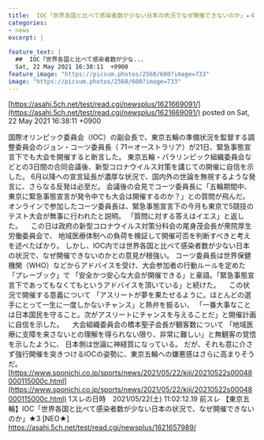 ```yaml
---
title:  IOC「世界各国と比べて感染者数が少ない日本の状況でなぜ開催できないのか」★４  
categories:
- news
excerpt: |
  
feature_text: |
  ##  IOC「世界各国と比べて感染者数が少な...
  Sat, 22 May 2021 16:38:11  +0900
feature_image: "https://picsum.photos/2560/600?image=733"
image: "https://picsum.photos/2560/600?image=733"
---
```


[https://asahi.5ch.net/test/read.cgi/newsplus/1621669091/](https://asahi.5ch.net/test/read.cgi/newsplus/1621669091/)
posted on Sat, 22 May 2021 16:38:11  +0900

<!--more-->

国際オリンピック委員会（IOC）の副会長で、東京五輪の準備状況を監督する調整委員会のジョン・コーツ委員長（ 71＝オーストラリア）が21日、緊急事態宣言下でも大会を開催すると断言した。 東京五輪・パラリンピック組織委員会などとの3日間の合同会議後、新型コロナウイルス対策を講じての開催に自信を示した。 6月以降への宣言延長が濃厚な状況で、国内外の世論を無視するような発言に、さらなる反発は必至だ。 会議後の会見でコーツ委員長に「五輪期間中、東京に緊急事態宣言が発令中でも大会は開催するのか？」との質問が飛んだ。 オンラインで参加したコーツ委員長は、緊急事態宣言下の今月も東京で5競技のテスト大会が無事に行われたと説明。 「質問に対する答えはイエス」と返した。 　この日は政府の新型コロナウイルス対策分科会の尾身茂会長が衆院厚生労働委員会で、 地域医療体制への負荷を検証して開催可否を判断すべきと考えを述べたばかり。 しかし、IOC内では世界各国と比べて感染者数が少ない日本の状況で、なぜ開催できないのかとの意見が根強い。 コーツ委員長は世界保健機関（WHO）などからアドバイスを受け、大会参加者の行動ルールを定めた「プレーブック」で 「安全かつ安心な大会が開催できる」と豪語。「緊急事態宣言下であってもなくてもというアドバイスを頂いている」と続けた。 　この状況で開催する意義について 「アスリートが夢を果たせるように。ほとんどの選手にとって一生に一度しかないチャンス」と熱弁を振るい、 「一番大事なことは日本国民を守ること。次がアスリートにチャンスを与えることだ」と開催計画に自信を示した。 　大会組織委員会の橋本聖子会長が観客数について 「地域医療に支障を来さないとの理解を得られない限り、非常に難しい」と無観客の覚悟を示したように、 日本側は世論に神経質になっている。 だが、それも意に介さず強行開催を突きつけるIOCの姿勢に、東京五輪への嫌悪感はさらに高まりそうだ。 [https://www.sponichi.co.jp/sports/news/2021/05/22/kiji/20210522s00048000115000c.html](https://www.sponichi.co.jp/sports/news/2021/05/22/kiji/20210522s00048000115000c.html) 1スレの日時　2021/05/22(土) 11:02:12.19 前スレ 【東京五輪】IOC「世界各国と比べて感染者数が少ない日本の状況で、なぜ開催できないのか」★3 [NEO★] https://asahi.5ch.net/test/read.cgi/newsplus/1621657989/
